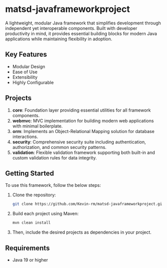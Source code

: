# matsd-javaframeworkproject

A lightweight, modular Java framework that simplifies development through independent yet interoperable components. Built with developer productivity in mind, it provides essential building blocks for modern Java applications while maintaining flexibility in adoption.

## Key Features

- Modular Design
- Ease of Use
- Extensibility
- Highly Configurable

## Projects

1.  **core**: Foundation layer providing essential utilities for all framework components.
2.  **webmvc**: MVC implementation for building modern web applications with minimal boilerplate.
3.  **orm**: Implements an Object-Relational Mapping solution for database interactions.
4.  **security**: Comprehensive security suite including authentication, authorization, and common security patterns.
5.  **validation**: Flexible validation framework supporting both built-in and custom validation rules for data integrity.

## Getting Started

To use this framework, follow the below steps:

1.  Clone the repository:

    ```bash
    git clone https://github.com/Kevin-rm/matsd-javaframeworkproject.git
    ```
2.  Build each project using Maven:

    ```bash
    mvn clean install
    ```
3.  Then, include the desired projects as dependencies in your project.

## Requirements

- Java 19 or higher
